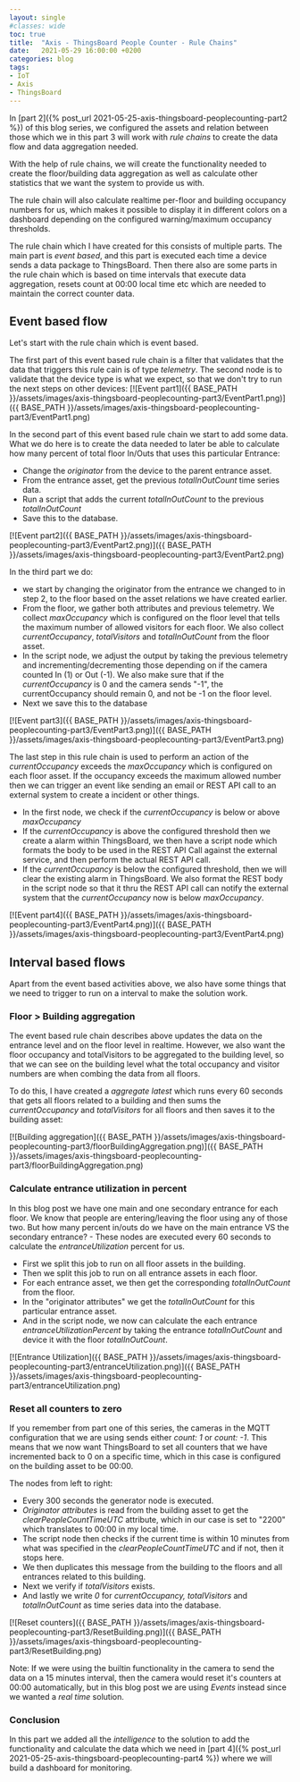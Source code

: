 ```yaml
---
layout: single
#classes: wide
toc: true
title:  "Axis - ThingsBoard People Counter - Rule Chains"
date:   2021-05-29 16:00:00 +0200
categories: blog
tags: 
- IoT
- Axis
- ThingsBoard
---
```


In [part 2]({% post_url 2021-05-25-axis-thingsboard-peoplecounting-part2 %}) of this blog series, we configured the assets and relation between those which we in this part 3 will work with *rule chains* to create the data flow and data aggregation needed.

With the help of rule chains, we will create the functionality needed to create the floor/building data aggregation as well as calculate other statistics that we want the system to provide us with.

The rule chain will also calculate realtime per-floor and building occupancy numbers for us, which makes it possible to display it in different colors on a dashboard depending on the configured warning/maximum occupancy thresholds.

The rule chain which I have created for this consists of multiple parts. The main part is *event based*, and this part is executed each time a device sends a data package to ThingsBoard. Then there also are some parts in the rule chain which is based on time intervals that execute data aggregation, resets count at 00:00 local time etc which are needed to maintain the correct counter data.

## Event based flow

Let's start with the rule chain which is event based.

The first part of this event based rule chain is a filter that validates that the data that triggers this rule cain is of type *telemetry*. The second node is to validate that the device type is what we expect, so that we don't try to run the next steps on other devices:
[![Event part1]({{ BASE_PATH }}/assets/images/axis-thingsboard-peoplecounting-part3/EventPart1.png)]({{ BASE_PATH }}/assets/images/axis-thingsboard-peoplecounting-part3/EventPart1.png)

In the second part of this event based rule chain we start to add some data. What we do here is to create the data needed to later be able to calculate how many percent of total floor In/Outs that uses this particular Entrance:

* Change the *originator* from the device to the parent entrance asset.
* From the entrance asset, get the previous *totalInOutCount* time series data.
* Run a script that adds the current *totalInOutCount* to the previous *totalInOutCount*
* Save this to the database.

[![Event part2]({{ BASE_PATH }}/assets/images/axis-thingsboard-peoplecounting-part3/EventPart2.png)]({{ BASE_PATH }}/assets/images/axis-thingsboard-peoplecounting-part3/EventPart2.png)

In the third part we do:

* we start by changing the originator from the entrance we changed to in step 2, to the floor based on the asset relations we have created earlier.
* From the floor, we gather both attributes and previous telemetry. We collect *maxOccupancy* which is configured on the floor level that tells the maximum number of allowed visitors for each floor. We also collect *currentOccupancy*, *totalVisitors* and *totalInOutCount* from the floor asset.
* In the script node, we adjust the output by taking the previous telemetry and incrementing/decrementing those depending on if the camera counted In (1) or Out (-1). We also make sure that if the *currentOccupancy* is 0 and the camera sends "-1", the currentOccupancy should remain 0, and not be -1 on the floor level.
* Next we save this to the database

[![Event part3]({{ BASE_PATH }}/assets/images/axis-thingsboard-peoplecounting-part3/EventPart3.png)]({{ BASE_PATH }}/assets/images/axis-thingsboard-peoplecounting-part3/EventPart3.png)

The last step in this rule chain is used to perform an action of the *currentOccupancy* exceeds the *maxOccupancy* which is configured on each floor asset. If the occupancy exceeds the maximum allowed number then we can trigger an event like sending an email or REST API call to an external system to create a incident or other things.

* In the first node, we check if the *currentOccupancy* is below or above *maxOccupancy*
* If the *currentOccupancy* is above the configured threshold then we create a alarm within ThingsBoard, we then have a script node which formats the body to be used in the REST API Call against the external service, and then perform the actual REST API call.
* If the *currentOccupancy* is below the configured threshold, then we will clear the existing alarm in ThingsBoard. We also format the REST body in the script node so that it thru the REST API call can notify the external system that the *currentOccupancy* now is below *maxOccupancy*.

[![Event part4]({{ BASE_PATH }}/assets/images/axis-thingsboard-peoplecounting-part3/EventPart4.png)]({{ BASE_PATH }}/assets/images/axis-thingsboard-peoplecounting-part3/EventPart4.png)

## Interval based flows

Apart from the event based activities above, we also have some things that we need to trigger to run on a interval to make the solution work.

### Floor > Building aggregation

The event based rule chain describes above updates the data on the entrance level and on the floor level in realtime. However, we also want the floor occupancy and totalVisitors to be aggregated to the building level, so that we can see on the building level what the total occupancy and visitor numbers are when combing the data from all floors.

To do this, I have created a *aggregate latest* which runs every 60 seconds that gets all floors related to a building and then sums the *currentOccupancy* and *totalVisitors* for all floors and then saves it to the building asset:

[![Building aggregation]({{ BASE_PATH }}/assets/images/axis-thingsboard-peoplecounting-part3/floorBuildingAggregation.png)]({{ BASE_PATH }}/assets/images/axis-thingsboard-peoplecounting-part3/floorBuildingAggregation.png)

### Calculate entrance utilization in percent

In this blog post we have one main and one secondary entrance for each floor. We know that people are entering/leaving the floor using any of those two. But how many percent in/outs do we have on the main entrance VS the secondary entrance? - These nodes are executed every 60 seconds to calculate the *entranceUtilization* percent for us.

* First we split this job to run on all floor assets in the building.
* Then we split this job to run on all entrance assets in each floor.
* For each entrance asset, we then get the corresponding *totalInOutCount* from the floor.
* In the "originator attributes" we get the *totalInOutCount* for this particular entrance asset.
* And in the script node, we now can calculate the each entrance *entranceUtilizationPercent* by taking the entrance *totalInOutCount* and device it with the floor *totalInOutCount*.

[![Entrance Utilization]({{ BASE_PATH }}/assets/images/axis-thingsboard-peoplecounting-part3/entranceUtilization.png)]({{ BASE_PATH }}/assets/images/axis-thingsboard-peoplecounting-part3/entranceUtilization.png)

### Reset all counters to zero

If you remember from part one of this series, the cameras in the MQTT configuration that we are using sends either *count: 1* or *count: -1*. This means that we now want ThingsBoard to set all counters that we have incremented back to 0 on a specific time, which in this case is configured on the building asset to be 00:00.

The nodes from left to right:

* Every 300 seconds the generator node is executed.
* *Originator attributes* is read from the building asset to get the *clearPeopleCountTimeUTC* attribute, which in our case is set to "2200" which translates to 00:00 in my local time.
* The script node then checks if the current time is within 10 minutes from what was specified in the *clearPeopleCountTimeUTC* and if not, then it stops here.
* We then duplicates this message from the building to the floors and all entrances related to this building.
* Next we verify if *totalVisitors* exists.
* And lastly we write *0* for *currentOccupancy, totalVisitors* and *totalInOutCount* as time series data into the database.

[![Reset counters]({{ BASE_PATH }}/assets/images/axis-thingsboard-peoplecounting-part3/ResetBuilding.png)]({{ BASE_PATH }}/assets/images/axis-thingsboard-peoplecounting-part3/ResetBuilding.png)

Note: If we were using the builtin functionality in the camera to send the data on a 15 minutes interval, then the camera would reset it's counters at 00:00 automatically, but in this blog post we are using *Events* instead since we wanted a *real time* solution.

### Conclusion

In this part we added all the *intelligence* to the solution to add the functionality and calculate the data which we need in [part 4]({% post_url 2021-05-25-axis-thingsboard-peoplecounting-part4 %}) where we will build a dashboard for monitoring.
